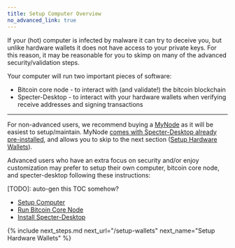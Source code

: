 ```yaml
---
title: Setup Computer Overview
no_advanced_link: true
---
```


If your (hot) computer is infected by malware it can try to deceive you, but unlike hardware wallets it does not have access to your private keys.
For this reason, it may be reasonable for you to skimp on many of the advanced security/validation steps.

Your computer will run two important pieces of software:
* Bitcoin core node - to interact with (and validate!) the bitcoin blockchain
* Specter-Desktop - to interact with your hardware wallets when verifying receive addresses and signing transactions

---

For non-advanced users, we recommend buying a [MyNode](https://mynodebtc.com/) as it will be easiest to setup/maintain.
MyNode [comes with Specter-Desktop already pre-installed](https://twitter.com/BitcoinQ_A/status/1280802711399796736), and allows you to skip to the next section ([Setup Hardware Wallets](/setup-wallets)).

Advanced users who have an extra focus on security and/or enjoy customization may prefer to setup their own computer, bitcoin core node, and specter-desktop following these instructions:

[TODO]: auto-gen this TOC somehow?
* [Setup Computer](computer)
* [Run Bitcoin Core Node](bitcoin-node)
* [Install Specter-Desktop](specter)


{% include next_steps.md next_url="/setup-wallets" next_name="Setup Hardware Wallets" %}
